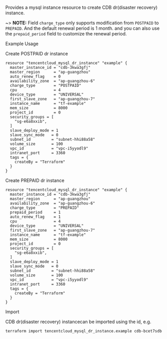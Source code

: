 Provides a mysql instance resource to create CDB dr(disaster recovery) instance.

~> **NOTE:** Field `charge_type` only supports modification from `POSTPAID` to `PREPAID`. And the default renewal period is 1 month. and you can also use the `prepaid_period` field to customize the renewal period.

Example Usage

Create POSTPAID dr instance

```hcl
resource "tencentcloud_mysql_dr_instance" "example" {
  master_instance_id = "cdb-3kwa3gfj"
  master_region      = "ap-guangzhou"
  auto_renew_flag    = 0
  availability_zone  = "ap-guangzhou-6"
  charge_type        = "POSTPAID"
  cpu                = 4
  device_type        = "UNIVERSAL"
  first_slave_zone   = "ap-guangzhou-7"
  instance_name      = "tf-example"
  mem_size           = 8000
  project_id         = 0
  security_groups = [
    "sg-e6a8xxib",
  ]
  slave_deploy_mode = 1
  slave_sync_mode   = 0
  subnet_id         = "subnet-hhi88a58"
  volume_size       = 100
  vpc_id            = "vpc-i5yyodl9"
  intranet_port     = 3360
  tags = {
    createBy = "Terraform"
  }
}
```

Create PREPAID dr instance

```hcl
resource "tencentcloud_mysql_dr_instance" "example" {
  master_instance_id = "cdb-3kwa3gfj"
  master_region      = "ap-guangzhou"
  availability_zone  = "ap-guangzhou-6"
  charge_type        = "PREPAID"
  prepaid_period     = 1
  auto_renew_flag    = 1
  cpu                = 4
  device_type        = "UNIVERSAL"
  first_slave_zone   = "ap-guangzhou-7"
  instance_name      = "tf-example"
  mem_size           = 8000
  project_id         = 0
  security_groups = [
    "sg-e6a8xxib",
  ]
  slave_deploy_mode = 1
  slave_sync_mode   = 0
  subnet_id         = "subnet-hhi88a58"
  volume_size       = 100
  vpc_id            = "vpc-i5yyodl9"
  intranet_port     = 3360
  tags = {
    createBy = "Terraform"
  }
}
```

Import

CDB dr(disaster recovery) instancecan be imported using the id, e.g.

```
terraform import tencentcloud_mysql_dr_instance.example cdb-bcet7sdb
```
